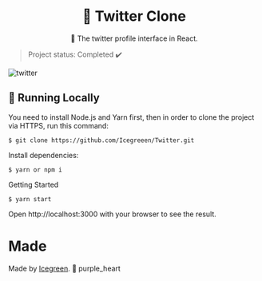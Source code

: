 <h1 align="center">
    <a">🔗 Twitter Clone</a>
</h1>
<p align="center">🚀 The twitter profile interface in React.</p> 

> Project status: Completed :heavy_check_mark:  

![twitter](https://user-images.githubusercontent.com/56550632/132618495-172086de-6703-4841-8eab-9b4f784d9988.png)

## 🚀 Running Locally <twitter-clone>

You need to install Node.js and Yarn first, then in order to clone the project via HTTPS, run this command:
```
$ git clone https://github.com/Icegreeen/Twitter.git
```
Install dependencies:
```
$ yarn or npm i
```
Getting Started
```
$ yarn start
```

Open http://localhost:3000 with your browser to see the result.

# Made

Made by [Icegreen](https://github.com/Icegreeen). 🚀 purple_heart 

